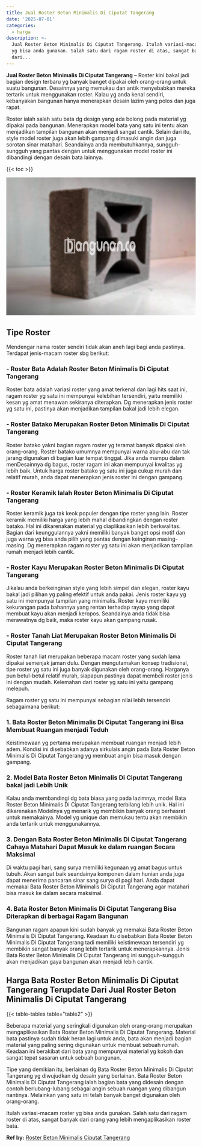 ```yaml
---
title: Jual Roster Beton Minimalis Di Ciputat Tangerang
date: '2025-07-01'
categories:
  - harga
description: >-
  Jual Roster Beton Minimalis Di Ciputat Tangerang. Itulah variasi-macam roster
  yg bisa anda gunakan. Salah satu dari ragam roster di atas, sangat banyak
  dari...
---
```


**Jual Roster Beton Minimalis Di Ciputat Tangerang** – Roster kini bakal jadi bagian design terbaru yg banyak banget dipakai oleh orang-orang untuk suatu bangunan. Desainnya yang memukau dan antik menyebabkan mereka tertarik untuk menggunakan roster. Kalau yg anda kenal sendiri, kebanyakan bangunan hanya menerapkan desain lazim yang polos dan juga rapat.

Roster ialah salah satu bata dg design yang ada bolong pada material yg dipakai pada bangunan. Menerapkan model bata yang satu ini tentu akan menjadikan tampilan bangunan akan menjadi sangat cantik. Selain dari itu, style model roster juga akan lebih gampang dimasuki angin dan juga sorotan sinar matahari. Seandainya anda membutuhkannya, sungguh-sungguh yang pantas dengan untuk menggunakan model roster ini dibandingi dengan desain bata lainnya.

{{< toc >}}

![Jual Roster Beton Minimalis Di Ciputat Tangerang](/images/bata-roster-minimalis-25.png)

## Tipe Roster

Mendengar nama roster sendiri tidak akan aneh lagi bagi anda pastinya. Terdapat jenis-macam roster sbg berikut:

### \- Roster Bata Adalah Roster Beton Minimalis Di Ciputat Tangerang

Roster bata adalah variasi roster yang amat terkenal dan lagi hits saat ini, ragam roster yg satu ini mempunyai kelebihan tersendiri, yaitu memiliki kesan yg amat menawan sekiranya diterapkan. Dg menerapkan jenis roster yg satu ini, pastinya akan menjadikan tampilan bakal jadi lebih elegan.

### \- Roster Batako Merupakan Roster Beton Minimalis Di Ciputat Tangerang

Roster batako yakni bagian ragam roster yg teramat banyak dipakai oleh orang-orang. Roster batako umumnya mempunyai warna abu-abu dan tak jarang digunakan di bagian luar tempat tinggal. Jika anda mampu dalam menDesainnya dg bagus, roster ragam ini akan mempunyai kwalitas yg lebih baik. Untuk harga roster batako yg satu ini juga cukup murah dan relatif murah, anda dapat menerapkan jenis roster ini dengan gampang.

### \- Roster Keramik Ialah Roster Beton Minimalis Di Ciputat Tangerang

Roster keramik juga tak keok populer dengan tipe roster yang lain. Roster keramik memiliki harga yang lebih mahal dibandingkan dengan roster batako. Hal ini dikarenakan material yg diaplikasikan lebih berkwalitas. Bagian dari keunggulannya yakni memiliki banyak banget opsi motif dan juga warna yg bisa anda pilih yang pantas dengan keinginan masing-masing. Dg menerapkan ragam roster yg satu ini akan menjadikan tampilan rumah menjadi lebih cantik.

### \- Roster Kayu Merupakan Roster Beton Minimalis Di Ciputat Tangerang

Jikalau anda berkeinginan style yang lebih simpel dan elegan, roster kayu bakal jadi pilihan yg paling efektif untuk anda pakai. Jenis roster kayu yg satu ini mempunyai tampilan yang minimalis. Roster kayu memiliki kekurangan pada bahannya yang rentan terhadap rayap yang dapat membuat kayu akan menjadi keropos. Seandainya anda tidak bisa merawatnya dg baik, maka roster kayu akan gampang rusak.

### \- Roster Tanah Liat Merupakan Roster Beton Minimalis Di Ciputat Tangerang

Roster tanah liat merupakan beberapa macam roster yang sudah lama dipakai semenjak jaman dulu. Dengan mengutamakan konsep tradisional, tipe roster yg satu ini juga banyak digunakan oleh orang-orang. Harganya pun betul-betul relatif murah, siapapun pastinya dapat membeli roster jenis ini dengan mudah. Kelemahan dari roster yg satu ini yaitu gampang melepuh.

Ragam roster yg satu ini mempunyai sebagian nilai lebih tersendiri sebagaimana berikut:

### 1\. Bata Roster Beton Minimalis Di Ciputat Tangerang ini Bisa Membuat Ruangan menjadi Teduh

Keistimewaan yg pertama merupakan membuat ruangan menjadi lebih adem. Kondisi ini disebabkan adanya sirkulais angin pada Bata Roster Beton Minimalis Di Ciputat Tangerang yg membuat angin bisa masuk dengan gampang.

### 2\. Model Bata Roster Beton Minimalis Di Ciputat Tangerang bakal jadi Lebih Unik

Kalau anda membandingi dg bata biasa yang pada lazimnya, model Bata Roster Beton Minimalis Di Ciputat Tangerang terbilang lebih unik. Hal ini dikarenakan Modelnya yg menarik yg membikin banyak orang berhasrat untuk memakainya. Model yg unique dan memukau tentu akan membikin anda tertarik untuk menggunakannya.

### 3\. Dengan Bata Roster Beton Minimalis Di Ciputat Tangerang Cahaya Matahari Dapat Masuk ke dalam ruangan Secara Maksimal

Di waktu pagi hari, sang surya memiliki kegunaan yg amat bagus untuk tubuh. Akan sangat baik seandainya komponen dalam hunian anda juga dapat menerima pancaran sinar sang surya di pagi hari. Anda dapat memakai Bata Roster Beton Minimalis Di Ciputat Tangerang agar matahari bisa masuk ke dalam secara maksimal.

### 4\. Bata Roster Beton Minimalis Di Ciputat Tangerang Bisa Diterapkan di berbagai Ragam Bangunan

Bangunan ragam apapun kini sudah banyak yg memakai Bata Roster Beton Minimalis Di Ciputat Tangerang. Keadaan itu disebabkan Bata Roster Beton Minimalis Di Ciputat Tangerang tadi memiliki keistimewaan tersendiri yg membikin sangat banyak orang lebih tertarik untuk menerapkannya. Jenis Bata Roster Beton Minimalis Di Ciputat Tangerang ini sungguh-sungguh akan menjadikan gaya bangunan akan menjadi lebih cantik.

## Harga Bata Roster Beton Minimalis Di Ciputat Tangerang Terupdate Dari Jual Roster Beton Minimalis Di Ciputat Tangerang

{{< table-tables table="table2" >}}

Beberapa material yang seringkali digunakan oleh orang-orang merupakan mengaplikasikan Bata Roster Beton Minimalis Di Ciputat Tangerang. Material bata pastinya sudah tidak heran lagi untuk anda, bata akan menjadi bagian material yang paling sering digunakan untuk membuat sebuah rumah. Keadaan ini berakibat dari bata yang mempunyai material yg kokoh dan sangat tepat sasaran untuk sebuah bangunan.

Tipe yang demikian itu, berlainan dg Bata Roster Beton Minimalis Di Ciputat Tangerang yg diwujudkan dg desain yang berlainan. Bata Roster Beton Minimalis Di Ciputat Tangerang ialah bagian bata yang didesain dengan contoh berlubang-lubang sebagai angin sebuah ruangan yang dibangun nantinya. Melainkan yang satu ini telah banyak banget digunakan oleh orang-orang.

Itulah variasi-macam roster yg bisa anda gunakan. Salah satu dari ragam roster di atas, sangat banyak dari orang yang lebih mengaplikasikan roster bata.

**Ref by:** [Roster Beton Minimalis Ciputat Tangerang](https://id.wikipedia.org/wiki/Roster)
